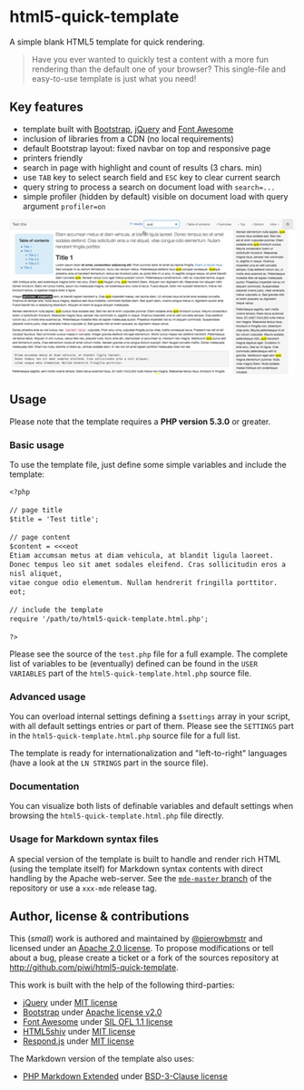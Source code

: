 html5-quick-template
====================

A simple blank HTML5 template for quick rendering.

>   Have you ever wanted to quickly test a content with a more fun rendering than the default
    one of your browser? This single-file and easy-to-use template is just what you need!

## Key features

-   template built with [Bootstrap](http://getbootstrap.com/), [jQuery](http://jquery.com/)
    and [Font Awesome](http://fortawesome.github.io/Font-Awesome)
-   inclusion of libraries from a CDN (no local requirements)
-   default Bootstrap layout: fixed navbar on top and responsive page
-   printers friendly
-   search in page with highlight and count of results (3 chars. min)
-   use `TAB` key to select search field and `ESC` key to clear current search
-   query string to process a search on document load with `search=...`
-   simple profiler (hidden by default) visible on document load with query argument `profiler=on`

![Alt text](screen-copy.jpg "Screen sample rendering of the test.php file")

## Usage

Please note that the template requires a **PHP version 5.3.0** or greater.

### Basic usage

To use the template file, just define some simple variables and include the template:

    <?php

    // page title
    $title = 'Test title';

    // page content
    $content = <<<eot
    Etiam accumsan metus at diam vehicula, at blandit ligula laoreet.
    Donec tempus leo sit amet sodales eleifend. Cras sollicitudin eros a nisl aliquet,
    vitae congue odio elementum. Nullam hendrerit fringilla porttitor.
    eot;

    // include the template
    require '/path/to/html5-quick-template.html.php';

    ?>

Please see the source of the `test.php` file for a full example. The complete list of variables
to be (eventually) defined can be found in the `USER VARIABLES` part of the `html5-quick-template.html.php`
source file.

### Advanced usage

You can overload internal settings defining a `$settings` array in your script, with all
default settings entries or part of them. Please see the `SETTINGS` part in the `html5-quick-template.html.php`
source file for a full list.

The template is ready for internationalization and "left-to-right" languages (have a look
at the `LN STRINGS` part in the source file).

### Documentation

You can visualize both lists of definable variables and default settings when browsing the
`html5-quick-template.html.php` file directly.

### Usage for Markdown syntax files

A special version of the template is built to handle and render rich HTML (using the template itself)
for Markdown syntax contents with direct handling by the Apache web-server. See the 
[`mde-master` branch](https://github.com/piwi/html5-quick-template/tree/mde-master) of the repository
or use a `xxx-mde` release tag.

## Author, license & contributions

This (*small*) work is authored and maintained by [@pierowbmstr](http://github.com/piwi)
and licensed under an [Apache 2.0 license](http://www.apache.org/licenses/LICENSE-2.0.html). To
propose modifications or tell about a bug, please create a ticket or a fork of the sources
repository at <http://github.com/piwi/html5-quick-template>.

This work is built with the help of the following third-parties:

-   [jQuery](http://jquery.com/) under [MIT license](http://github.com/jquery/jquery/blob/master/MIT-LICENSE.txt)
-   [Bootstrap](http://getbootstrap.com/) under [Apache license v2.0](http://www.apache.org/licenses/LICENSE-2.0)
-   [Font Awesome](http://fortawesome.github.io/Font-Awesome) under [SIL OFL 1.1 license](http://scripts.sil.org/OFL)
-   [HTML5shiv](http://code.google.com/p/html5shiv/) under [MIT license](http://www.opensource.org/licenses/mit-license.php)
-   [Respond.js](https://github.com/scottjehl/Respond) under [MIT license](http://www.opensource.org/licenses/mit-license.php)

The Markdown version of the template also uses:

-   [PHP Markdown Extended](https://github.com/piwi/markdown-extended) under [BSD-3-Clause license](http://opensource.org/licenses/BSD-3-Clause)
